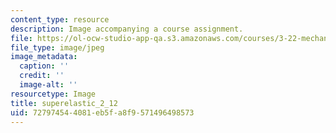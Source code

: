 ```yaml
---
content_type: resource
description: Image accompanying a course assignment.
file: https://ol-ocw-studio-app-qa.s3.amazonaws.com/courses/3-22-mechanical-behavior-of-materials-spring-2008/727974544081eb5fa8f9571496498573_superelastic_2_12.jpg
file_type: image/jpeg
image_metadata:
  caption: ''
  credit: ''
  image-alt: ''
resourcetype: Image
title: superelastic_2_12
uid: 72797454-4081-eb5f-a8f9-571496498573
---
```

